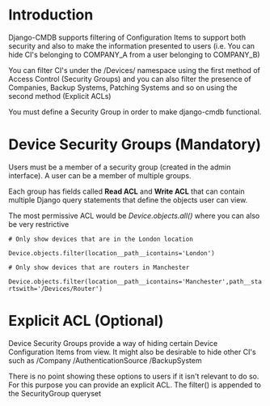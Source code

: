 # Introduction #

Django-CMDB supports filtering of Configuration Items to support both security and also to make the information presented to users (i.e. You can hide CI's belonging to COMPANY\_A from a user belonging to COMPANY\_B)

You can filter CI's under the /Devices/ namespace using the first method of Access Control (Security Groups) and you can also filter the presence of Companies, Backup Systems, Patching Systems and so on using the second method (Explicit ACLs)

You must define a Security Group in order to make django-cmdb functional.

# Device Security Groups (Mandatory) #

Users must be a member of a security group (created in the admin interface). A user can be a member of multiple groups.

Each group has fields called **Read ACL** and **Write ACL** that can contain multiple Django query statements that define the objects user can view.

The most permissive ACL would be _Device.objects.all()_ where you can also be very restrictive

`# Only show devices that are in the London location`

`Device.objects.filter(location__path__icontains='London')`

`# Only show devices that are routers in Manchester`

`Device.objects.filter(location__path__icontains='Manchester',path__startswith='/Devices/Router')`

# Explicit ACL (Optional) #

Device Security Groups provide a way of hiding certain Device Configuration Items from view. It might also be desirable to hide other CI's such as /Company /AuthenticationSource /BackupSystem

There is no point showing these options to users if it isn't relevant to do so. For this purpose you can provide an explicit ACL. The filter() is appended to the SecurityGroup queryset